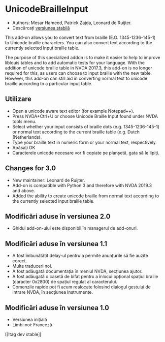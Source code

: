 # UnicodeBrailleInput #

* Authors: Mesar Hameed, Patrick Zajda, Leonard de Ruijter.
* Descărcați [versiunea stabilă][1]

This add-on allows you to convert text from braille (E.G. 1345-1236-145-1)
to Unicode braille characters.  You can also convert text according to the
currently selected input braille table.

The purpose of this specialized addon is to make it easier to help to
improve liblouis tables and to add automatic tests for your language.  With
the addition of unicode braille table in NVDA 2017.3, this add-on is no
longer required for this, as users can choose to input braille with the new
table.  However, this add-on can still aid in converting normal text to
unicode braille according to a particular input table.

## Utilizare

* Open a unicode aware text editor (for example Notepad++).
* Press NVDA+Ctrl+U or choose Unicode Braille Input found under NVDA tools
  menu.
* Select whether your input consists of braille dots (e.g. 1345-1236-145-1)
  or normal text according to the current braille table (e.g. Dutch
  (Netherlands).
* Type your braille text in numeric form or your normal text, respectively.
* Apăsați OK
* Caracterele unicode necesare vor fi copiate pe planșetă, gata să le
  lipiți.

## Changes for 3.0

* New maintainer: Leonard de Ruijter.
* Add-on is compatible with Python 3 and therefore with NVDA 2019.3 and
  above.
* Added the ability to create unicode braille from normal text according to
  the currently selected input braille table.

## Modificări aduse în versiunea 2.0

* Ghidul add-on-ului este disponibil în managerul de add-onuri.

## Modificări aduse în versiunea 1.1 ##

* A fost îmbunătățit delay-ul pentru a permite anunțurile să fie auzite
  corect.
* Multe traduceri noi.
* A fost adăugată documentația în meniul NVDA, secțiunea ajutor.
* A fost adăugată o casetă de bifat pentru a înlocui opțional spațiul
  braille (caracter 0x2800) de spațiul regulat al caracterului.
* Comenzile rapide pot fi acum realocate folosind dialogul gestului de
  intrare NVDA, în secțiunea Instrumente.

## Modificări aduse în versiunea 1.0 ##

* Versiunea inițială
* Limbi noi: Franceză

[[!tag dev stable]]

[1]: https://addons.nvda-project.org/files/get.php?file=ubi
